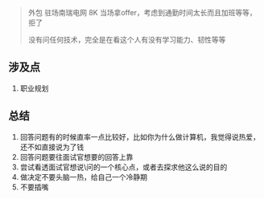 > 外包 驻场南瑞电网 8K 当场拿offer，考虑到通勤时间太长而且加班等等，拒了
>
> 没有问任何技术，完全是在看这个人有没有学习能力、韧性等等

## 涉及点

1. 职业规划

## 总结

1. 回答问题有的时候直率一点比较好，比如你为什么做计算机，我觉得说热爱，还不如直接说为了钱
2. 回答问题要往面试官想要的回答上靠
3. 尝试看透面试官想说\问的一个核心点，或者去探求他这么说的目的
4. 做决定不要头脑一热，给自己一个冷静期
5. 不要插嘴